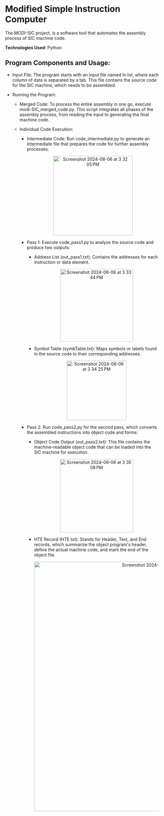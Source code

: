 # Modified Simple Instruction Computer

The MODI-SIC project, is a software tool that automates the assembly process of SIC machine code.

**Technologies Used**: Python 

## Program Components and Usage:

- Input File: The program starts with an input file named In.txt, where each column of data is separated by a tab. This file contains the source code for the SIC machine, which needs to be assembled.

- Running the Program:

  - Merged Code: To process the entire assembly in one go, execute modi-SIC_merged_code.py. This script integrates all phases of the assembly process, from reading the input to generating the final machine code.

  - Individual Code Execution:
    
    - Intermediate Code: Run code_intermediate.py to generate an intermediate file that prepares the code for further assembly processes.
      
      <div align="center">
      <img width="260" alt="Screenshot 2024-08-06 at 3 32 05 PM" src="https://github.com/user-attachments/assets/0288ff17-9894-468d-90b4-6f6d5078d769">
      </div>

    - Pass 1: Execute code_pass1.py to analyze the source code and produce two outputs:
      
      - Address List (out_pass1.txt): Contains the addresses for each instruction or data element.
        
        <div align="center">
        <img width="238" alt="Screenshot 2024-08-06 at 3 33 44 PM" src="https://github.com/user-attachments/assets/bbe89ee0-84ad-43d7-816d-20b783b02607">
        </div>
      
      - Symbol Table (symbTable.txt): Maps symbols or labels found in the source code to their corresponding addresses.
 
        <div align="center">
          <img width="195" alt="Screenshot 2024-08-06 at 3 34 25 PM" src="https://github.com/user-attachments/assets/f5601243-7ab1-400c-a72f-d0282c76a80f">
        </div>
        
    - Pass 2: Run code_pass2.py for the second pass, which converts the assembled instructions into object code and forms:
      
      - Object Code Output (out_pass2.txt): This file contains the machine-readable object code that can be loaded into the SIC machine for execution.
        
        <div align="center">
          <img width="240" alt="Screenshot 2024-08-06 at 3 35 08 PM" src="https://github.com/user-attachments/assets/1d3b4de0-3053-45ce-aa2b-2e311e0421aa">
        </div>
      
      - HTE Record (HTE.txt): Stands for Header, Text, and End records, which summarize the object program's header, define the actual machine code, and mark the end of the object file.
        
         <div align="center">
         <img width="816" alt="Screenshot 2024-08-06 at 3 35 37 PM" src="https://github.com/user-attachments/assets/77d29153-a8c5-4a61-89be-13ab4a9e4020">
         </div>
